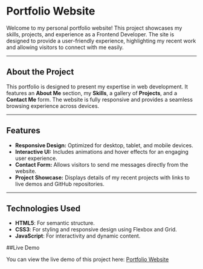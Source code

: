 # Portfolio Website

Welcome to my personal portfolio website! This project showcases my skills, projects, and experience as a Frontend Developer. The site is designed to provide a user-friendly experience, highlighting my recent work and allowing visitors to connect with me easily.


---

## About the Project

This portfolio is designed to present my expertise in web development. It features an **About Me** section, my **Skills**, a gallery of **Projects**, and a **Contact Me** form. The website is fully responsive and provides a seamless browsing experience across devices.

---

## Features

- **Responsive Design:** Optimized for desktop, tablet, and mobile devices.
- **Interactive UI:** Includes animations and hover effects for an engaging user experience.
- **Contact Form:** Allows visitors to send me messages directly from the website.
- **Project Showcase:** Displays details of my recent projects with links to live demos and GitHub repositories.

---

## Technologies Used

- **HTML5**: For semantic structure.
- **CSS3**: For styling and responsive design using Flexbox and Grid.
- **JavaScript**: For interactivity and dynamic content.

##Live Demo

You can view the live demo of this project here: [Portfolio Website](https://abins2003.github.io/Portfolio/s)




